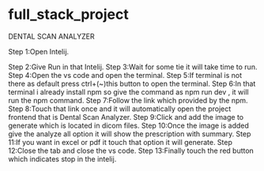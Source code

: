 # full_stack_project

DENTAL SCAN ANALYZER

Step 1:Open Intelij.

Step 2:Give Run in that Intelij.
Step 3:Wait for some tie it will take time to run.
Step 4:Open the vs code and open the terminal.
Step 5:If terminal is not there as default press ctrl+(~)this button to open the terminal.
Step 6:In that terminal i already install npm so give the command as npm run dev , it will run the npm command.
Step 7:Follow the link which provided by the npm.
Step 8:Touch that link once and it will automatically open the project frontend that is Dental Scan Analyzer.
Step 9:Click and add the image to generate which is located in dicom files.
Step 10:Once the image is added give the analyze all option it will show the prescription with summary.
Step 11:If you want in excel or pdf it touch that option it will generate.
Step 12:Close the tab and close the vs code.
Step 13:Finally touch the red button which indicates stop in the intelij.
